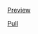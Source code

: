 [Preview](https://olegobiukh.github.io/redux-tic-tac-toe/)

[Pull](https://github.com/olegobiukh/redux-tic-tac-toe/pull/1/files)
